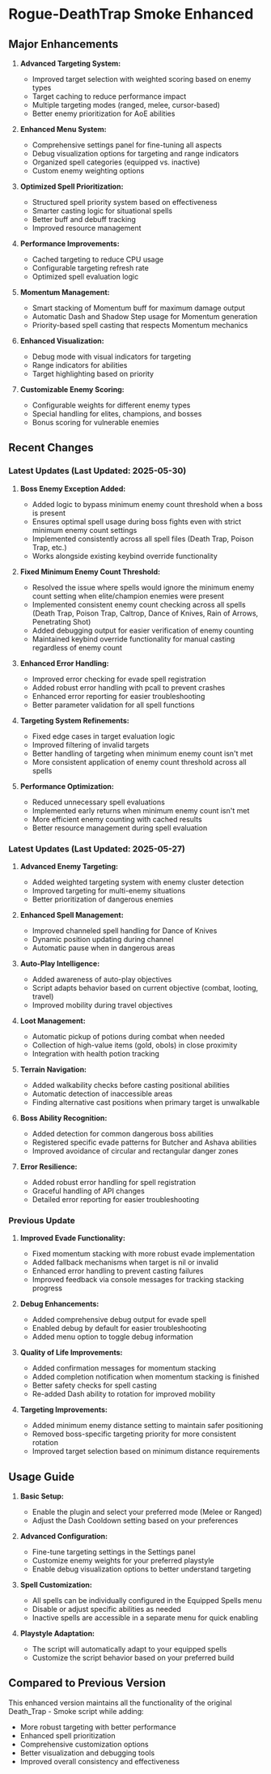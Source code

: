 # Rogue-DeathTrap Smoke Enhanced

## Major Enhancements

1. **Advanced Targeting System:**
   - Improved target selection with weighted scoring based on enemy types
   - Target caching to reduce performance impact
   - Multiple targeting modes (ranged, melee, cursor-based)
   - Better enemy prioritization for AoE abilities

2. **Enhanced Menu System:**
   - Comprehensive settings panel for fine-tuning all aspects
   - Debug visualization options for targeting and range indicators
   - Organized spell categories (equipped vs. inactive)
   - Custom enemy weighting options

3. **Optimized Spell Prioritization:**
   - Structured spell priority system based on effectiveness
   - Smarter casting logic for situational spells
   - Better buff and debuff tracking
   - Improved resource management

4. **Performance Improvements:**
   - Cached targeting to reduce CPU usage
   - Configurable targeting refresh rate
   - Optimized spell evaluation logic

5. **Momentum Management:**
   - Smart stacking of Momentum buff for maximum damage output
   - Automatic Dash and Shadow Step usage for Momentum generation
   - Priority-based spell casting that respects Momentum mechanics

6. **Enhanced Visualization:**
   - Debug mode with visual indicators for targeting
   - Range indicators for abilities
   - Target highlighting based on priority

7. **Customizable Enemy Scoring:**
   - Configurable weights for different enemy types
   - Special handling for elites, champions, and bosses
   - Bonus scoring for vulnerable enemies

## Recent Changes

### Latest Updates (Last Updated: 2025-05-30)

1. **Boss Enemy Exception Added:**
   - Added logic to bypass minimum enemy count threshold when a boss is present
   - Ensures optimal spell usage during boss fights even with strict minimum enemy count settings
   - Implemented consistently across all spell files (Death Trap, Poison Trap, etc.)
   - Works alongside existing keybind override functionality

2. **Fixed Minimum Enemy Count Threshold:**
   - Resolved the issue where spells would ignore the minimum enemy count setting when elite/champion enemies were present
   - Implemented consistent enemy count checking across all spells (Death Trap, Poison Trap, Caltrop, Dance of Knives, Rain of Arrows, Penetrating Shot)
   - Added debugging output for easier verification of enemy counting
   - Maintained keybind override functionality for manual casting regardless of enemy count

3. **Enhanced Error Handling:**
   - Improved error checking for evade spell registration
   - Added robust error handling with pcall to prevent crashes
   - Enhanced error reporting for easier troubleshooting
   - Better parameter validation for all spell functions

4. **Targeting System Refinements:**
   - Fixed edge cases in target evaluation logic
   - Improved filtering of invalid targets
   - Better handling of targeting when minimum enemy count isn't met
   - More consistent application of enemy count threshold across all spells

5. **Performance Optimization:**
   - Reduced unnecessary spell evaluations
   - Implemented early returns when minimum enemy count isn't met
   - More efficient enemy counting with cached results
   - Better resource management during spell evaluation

### Latest Updates (Last Updated: 2025-05-27)

1. **Advanced Enemy Targeting:**
   - Added weighted targeting system with enemy cluster detection
   - Improved targeting for multi-enemy situations
   - Better prioritization of dangerous enemies

2. **Enhanced Spell Management:**
   - Improved channeled spell handling for Dance of Knives
   - Dynamic position updating during channel
   - Automatic pause when in dangerous areas

3. **Auto-Play Intelligence:**
   - Added awareness of auto-play objectives
   - Script adapts behavior based on current objective (combat, looting, travel)
   - Improved mobility during travel objectives

4. **Loot Management:**
   - Automatic pickup of potions during combat when needed
   - Collection of high-value items (gold, obols) in close proximity
   - Integration with health potion tracking

5. **Terrain Navigation:**
   - Added walkability checks before casting positional abilities
   - Automatic detection of inaccessible areas
   - Finding alternative cast positions when primary target is unwalkable

6. **Boss Ability Recognition:**
   - Added detection for common dangerous boss abilities
   - Registered specific evade patterns for Butcher and Ashava abilities
   - Improved avoidance of circular and rectangular danger zones

7. **Error Resilience:**
   - Added robust error handling for spell registration
   - Graceful handling of API changes
   - Detailed error reporting for easier troubleshooting

### Previous Update

1. **Improved Evade Functionality:**
   - Fixed momentum stacking with more robust evade implementation
   - Added fallback mechanisms when target is nil or invalid
   - Enhanced error handling to prevent casting failures
   - Improved feedback via console messages for tracking stacking progress

2. **Debug Enhancements:**
   - Added comprehensive debug output for evade spell
   - Enabled debug by default for easier troubleshooting
   - Added menu option to toggle debug information

3. **Quality of Life Improvements:**
   - Added confirmation messages for momentum stacking
   - Added completion notification when momentum stacking is finished
   - Better safety checks for spell casting
   - Re-added Dash ability to rotation for improved mobility

4. **Targeting Improvements:**
   - Added minimum enemy distance setting to maintain safer positioning
   - Removed boss-specific targeting priority for more consistent rotation
   - Improved target selection based on minimum distance requirements

## Usage Guide

1. **Basic Setup:**
   - Enable the plugin and select your preferred mode (Melee or Ranged)
   - Adjust the Dash Cooldown setting based on your preferences

2. **Advanced Configuration:**
   - Fine-tune targeting settings in the Settings panel
   - Customize enemy weights for your preferred playstyle
   - Enable debug visualization options to better understand targeting

3. **Spell Customization:**
   - All spells can be individually configured in the Equipped Spells menu
   - Disable or adjust specific abilities as needed
   - Inactive spells are accessible in a separate menu for quick enabling

4. **Playstyle Adaptation:**
   - The script will automatically adapt to your equipped spells
   - Customize the script behavior based on your preferred build

## Compared to Previous Version

This enhanced version maintains all the functionality of the original Death_Trap - Smoke script while adding:
   - More robust targeting with better performance
   - Enhanced spell prioritization
   - Comprehensive customization options
   - Better visualization and debugging tools
   - Improved overall consistency and effectiveness

